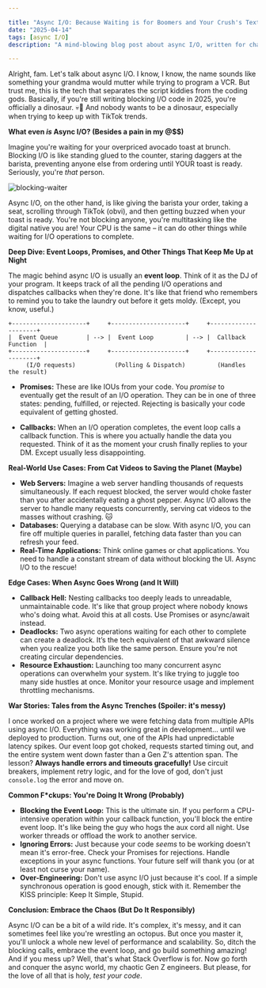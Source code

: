 ```yaml
---

title: "Async I/O: Because Waiting is for Boomers and Your Crush's Texts"
date: "2025-04-14"
tags: [async I/O]
description: "A mind-blowing blog post about async I/O, written for chaotic Gen Z engineers who haven't got time for blocking calls."

---
```


Alright, fam. Let's talk about async I/O. I know, I know, the name sounds like something your grandma would mutter while trying to program a VCR. But trust me, this is the tech that separates the script kiddies from the coding gods. Basically, if you're still writing blocking I/O code in 2025, you're officially a dinosaur. 💀🙏 And nobody wants to be a dinosaur, especially when trying to keep up with TikTok trends.

**What even *is* Async I/O? (Besides a pain in my @$$)**

Imagine you're waiting for your overpriced avocado toast at brunch. Blocking I/O is like standing glued to the counter, staring daggers at the barista, preventing anyone else from ordering until YOUR toast is ready. Seriously, you're *that* person.

![blocking-waiter](https://i.imgflip.com/4jg505.jpg)

Async I/O, on the other hand, is like giving the barista your order, taking a seat, scrolling through TikTok (obvi), and then getting buzzed when your toast is ready. You're not blocking anyone, you're multitasking like the digital native you are! Your CPU is the same – it can do other things while waiting for I/O operations to complete.

**Deep Dive: Event Loops, Promises, and Other Things That Keep Me Up at Night**

The magic behind async I/O is usually an **event loop**. Think of it as the DJ of your program. It keeps track of all the pending I/O operations and dispatches callbacks when they're done. It's like that friend who remembers to remind you to take the laundry out before it gets moldy. (Except, you know, useful.)

```ascii
+---------------------+     +---------------------+     +---------------------+
|  Event Queue        | --> |  Event Loop         | --> |  Callback Function  |
+---------------------+     +---------------------+     +---------------------+
     (I/O requests)           (Polling & Dispatch)         (Handles the result)

```

*   **Promises:** These are like IOUs from your code. You *promise* to eventually get the result of an I/O operation. They can be in one of three states: pending, fulfilled, or rejected. Rejecting is basically your code equivalent of getting ghosted.

*   **Callbacks:** When an I/O operation completes, the event loop calls a callback function. This is where you actually handle the data you requested. Think of it as the moment your crush finally replies to your DM. Except usually less disappointing.

**Real-World Use Cases: From Cat Videos to Saving the Planet (Maybe)**

*   **Web Servers:** Imagine a web server handling thousands of requests simultaneously. If each request blocked, the server would choke faster than you after accidentally eating a ghost pepper. Async I/O allows the server to handle many requests concurrently, serving cat videos to the masses without crashing. 🐱
*   **Databases:** Querying a database can be slow. With async I/O, you can fire off multiple queries in parallel, fetching data faster than you can refresh your feed.
*   **Real-Time Applications:** Think online games or chat applications. You need to handle a constant stream of data without blocking the UI. Async I/O to the rescue!

**Edge Cases: When Async Goes Wrong (and It Will)**

*   **Callback Hell:** Nesting callbacks too deeply leads to unreadable, unmaintainable code. It's like that group project where nobody knows who's doing what. Avoid this at all costs. Use Promises or async/await instead.
*   **Deadlocks:** Two async operations waiting for each other to complete can create a deadlock. It’s the tech equivalent of that awkward silence when you realize you both like the same person. Ensure you're not creating circular dependencies.
*   **Resource Exhaustion:** Launching too many concurrent async operations can overwhelm your system. It's like trying to juggle too many side hustles at once. Monitor your resource usage and implement throttling mechanisms.

**War Stories: Tales from the Async Trenches (Spoiler: it's messy)**

I once worked on a project where we were fetching data from multiple APIs using async I/O. Everything was working great in development... until we deployed to production. Turns out, one of the APIs had unpredictable latency spikes. Our event loop got choked, requests started timing out, and the entire system went down faster than a Gen Z's attention span. The lesson? **Always handle errors and timeouts gracefully!** Use circuit breakers, implement retry logic, and for the love of god, don't just `console.log` the error and move on.

**Common F*ckups: You're Doing It Wrong (Probably)**

*   **Blocking the Event Loop:** This is the ultimate sin. If you perform a CPU-intensive operation within your callback function, you'll block the entire event loop. It's like being the guy who hogs the aux cord all night. Use worker threads or offload the work to another service.
*   **Ignoring Errors:** Just because your code *seems* to be working doesn't mean it's error-free. Check your Promises for rejections. Handle exceptions in your async functions. Your future self will thank you (or at least not curse your name).
*   **Over-Engineering:** Don't use async I/O just because it's cool. If a simple synchronous operation is good enough, stick with it. Remember the KISS principle: Keep It Simple, Stupid.

**Conclusion: Embrace the Chaos (But Do It Responsibly)**

Async I/O can be a bit of a wild ride. It's complex, it's messy, and it can sometimes feel like you're wrestling an octopus. But once you master it, you'll unlock a whole new level of performance and scalability. So, ditch the blocking calls, embrace the event loop, and go build something amazing! And if you mess up? Well, that's what Stack Overflow is for. Now go forth and conquer the async world, my chaotic Gen Z engineers. But please, for the love of all that is holy, *test your code*.
